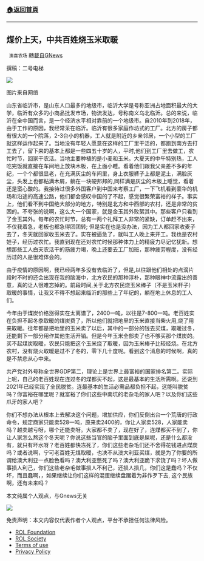 ###  [:house:返回首頁](https://github.com/ourhimalayas/txt)
---


## 煤价上天，中共百姓烧玉米取暖
` 澳喜农场` [轉載自GNews](https://gnews.org/zh-hans/1649996/)

撰稿：二号电梯

![](https://assets.gnews.org/wp-content/uploads/2021/11/Picture1-9.jpg)

图片来自网络

山东省临沂市，是山东人口最多的地级市，临沂大学是号称亚洲占地面积最大的大学，临沂有众多的小商品批发市场，物流发达，号称南义乌北临沂。总的来说，临沂在全中国而言，是一个经济水平相对靠前的一个地级市。自2010年到2018年，由于工作的原因，我经常呆在临沂。临沂有很多家庭作坊式的工厂。北方的房子都有很大的一个院落，2-3台小的机器，工人就是附近的乡亲邻居，一个小型的工厂就这样运作起来了。当地没有年轻人愿意在这样的工厂里干活的，都跑到南方去打工去了，留下来的基本上都是一些四五十岁的人，平时,他们到工厂里去做工，农忙时节，回家干农活。当地主要种植的是小麦和玉米。大夏天的中午特别热，工人吃完饭就直接在车间地上放块木板，在上面小睡。看着他们跟我父亲差不多的年纪，一个个都很显老，在充满灰尘的车间里，身上衣服裤子上都是泥土，满脸灰尘，头发上也都粘满木屑，躺在一块硬邦邦的,同样满是灰尘的木板上睡觉，看着还是蛮心酸的。我接待过很多外国客户到中国来考察工厂，一下飞机看到豪华的机场和沿途的高速公路，他们都会感叹中国的了不起，感觉很繁荣富裕的样子。事实上，他们看不到中国绝大部分的地方，特别是北方和中西部的农村，还是非常的贫困的。不夸张的说啊，这么大一个国家，就是金玉其外败絮其中。那些客户只看到了金玉其外。每年的农忙时节，总有一两个礼拜工人非常的紧缺，订单赶不出来，不仅我着急，老板也都急得团团转; 但是实在也是没办法，因为工人都回家收麦子去了，冬天就回家收玉米去了。实在被逼急了，就叫工人晚上来开工。我也是农村娃子，经历过农忙。我直到现在还对农忙时候那种体力上的精疲力尽记忆犹新。想想那些工人白天农活干的筋疲力竭，晚上还要去工厂加班，那种疲劳程度，没有经历过的人是很难体会的。

由于疫情的原因啊，我已经两年多没有去临沂了，但是,以往跟他们相处的点滴片段时不时的还会出现在我的脑海中，北方农民的那种淳朴，那种眼神中流露出的善意，真的让人很难忘掉的。前段时间,关于北方农民烧玉米棒子（不是玉米杆子）取暖的事情，让我又不得不想起来临沂的那些上了年纪的，躺在地上休息的工人们。

今年由于煤炭价格涨得实在太离谱了，2400一吨，以往是7-800一吨。老百姓实在负担不起冬季取暖的煤炭费了，所以他们就把地里的玉米直接当柴火用,烧了用来取暖。往年都是把地里的玉米卖了以后，其中的一部分的钱去买煤，取暖过冬，还能剩下一部分用作其他生活开销。但是今年玉米全部卖了也不够买那个煤炭的。买不起煤炭取暖，农民只能把这个玉米烧了取暖，因为玉米棒子比较经烧。在北方农村，没有烧火取暖是过不了冬的，零下几十度呢。看到这个消息的时候啊，真的是不禁悲从心中来。

共产党对外号称全世界GDP第二，理论上是世界上最富裕的国家排名第二。实际上呢，自己的老百姓现在连过冬的煤都买不起，这是最基本的生活所需啊。还说到2021年已经实现了全民脱贫。连最基本的生活必需品都负担不起，这能叫脱贫吗？你富裕在哪里呢？就富裕了你们这些中南坑的老杂毛的家人吧？以及你们这些爪牙的家人吧？

你们不想办法从根本上去解决这个问题，增加供应，你们反倒出台一个荒唐的行政命令，规定商家只能卖528一吨，原来卖2400的，你让人家卖528，人家能卖吗？越卖越亏呀，哪个还能卖呀。大家都不卖了，现在好了，连煤都买不到了，你让人家怎么熬这个冬天呢？你说这些当官的脑子里面到底是屎呢，还是什么都没有，就只有坏水呀？老百姓都快冻死了，你们这些老杂毛们还不舍得花钱进点煤炭吗？或者说啊，宁可老百姓无煤取暖，也决不从澳大利亚买煤，就是为了你要的所谓给澳大利亚一点脸色看吗？澳大利亚憋死了吗？澳大利亚跪下求饶了吗？坏人做事损人利己，你们这些老杂毛做事损人不利己，还损人损几，你们这是蠢吗？不仅坏，而且蠢啊，，如果继续让你们这样的混蛋继续盘踞着为非作歹下去, 这个民族啊，还有未来吗？

本文纯属个人观点，与Gnews无关

![](https://assets.gnews.org/wp-content/uploads/2021/10/澳喜图标2-1.jpg)

 

免责声明：本文内容仅代表作者个人观点，平台不承担任何法律风险。

- [ROL Foundation](https://rolfoundation.org/)
- [ROL Society](https://rolsociety.org/)
- [Terms of use](https://gnews.org/terms-of-use-3/)
- [Privacy Policy](https://gnews.org/privacy-policy/)
